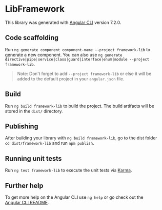 # LibFramework

This library was generated with [Angular CLI](https://github.com/angular/angular-cli) version 7.2.0.

## Code scaffolding

Run `ng generate component component-name --project framework-lib` to generate a new component. You can also use `ng generate directive|pipe|service|class|guard|interface|enum|module --project framework-lib`.
> Note: Don't forget to add `--project framework-lib` or else it will be added to the default project in your `angular.json` file. 

## Build

Run `ng build framework-lib` to build the project. The build artifacts will be stored in the `dist/` directory.

## Publishing

After building your library with `ng build framework-lib`, go to the dist folder `cd dist/framework-lib` and run `npm publish`.

## Running unit tests

Run `ng test framework-lib` to execute the unit tests via [Karma](https://karma-runner.github.io).

## Further help

To get more help on the Angular CLI use `ng help` or go check out the [Angular CLI README](https://github.com/angular/angular-cli/blob/master/README.md).
